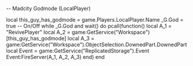 -- Madcity Godmode (LocalPlayer)

local this_guy_has_godmode = game.Players.LocalPlayer.Name
_G.God = true -- On/Off
while _G.God and wait() do
       pcall(function()
           local A_1 = "RevivePlayer"
           local A_2 = game:GetService("Workspace")[this_guy_has_godmode]
           local A_3 = game:GetService("Workspace").ObjectSelection.DownedPart.DownedPart
           local Event = game:GetService("ReplicatedStorage").Event
           Event:FireServer(A_1, A_2, A_3)
           end)
end
